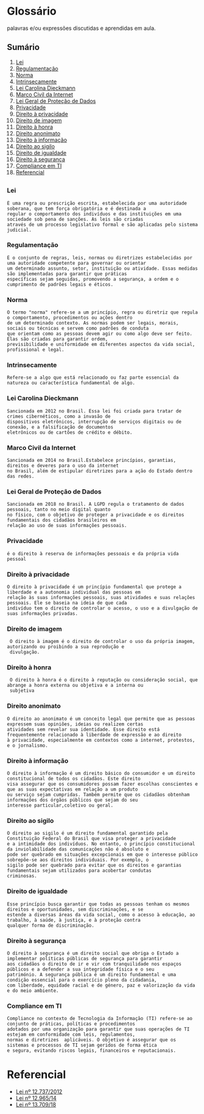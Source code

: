 # Glossário

palavras e/ou expressões discutidas e aprendidas em aula.

## Sumário
1. [Lei](#Lei)
2. [Regulamentação](#Regulamentação)
3. [Norma](#Norma)
4. [Intrinsecamente](#Intrinsecamente)
5. [Lei Carolina Dieckmann](#Lei-Carolina-Dieckmann)
6. [Marco Civil da Internet](#Marco-Civil-da-Internet)
7. [Lei Geral de Proteção de Dados](#Lei-Geral-de-Proteção-de-Dados)
8. [Privacidade](#Privacidade)
9. [Direito à privacidade](#Direito-à-privacidade)
10. [Direito de imagem](#Direito-de-imagem)
11. [Direito à honra](#Direito-à-honra)
12. [Direito anonimato](#Direito-anonimato)
13. [Direito à informação](#Direito-à-informação)
14. [Direito ao sigilo](#Direitoao-sigilo)
15. [Direito de igualdade](#Direito-de-igualdade)
16. [Direito à segurança](#Direito-à-segurança)
17. [Compliance em TI](#Compliance-em-TI)
18. [Referencial](#Referencial)

## 
### Lei
    É uma regra ou prescrição escrita, estabelecida por uma autoridade soberana, que tem força obrigatória e é destinada a 
    regular o comportamento dos indivíduos e das instituições em uma sociedade sob pena de sanções. As leis são criadas 
    através de um processo legislativo formal e são aplicadas pelo sistema judicial. 
    
### Regulamentação
    É o conjunto de regras, leis, normas ou diretrizes estabelecidas por uma autoridade competente para governar ou orientar 
    um determinado assunto, setor, instituição ou atividade. Essas medidas são implementadas para garantir que práticas 
    específicas sejam seguidas, promovendo a segurança, a ordem e o cumprimento de padrões legais e éticos.
    
### Norma
    O termo "norma" refere-se a um princípio, regra ou diretriz que regula o comportamento, procedimentos ou ações dentro
    de um determinado contexto. As normas podem ser legais, morais, sociais ou técnicas e servem como padrões de conduta 
    que orientam como as pessoas devem agir ou como algo deve ser feito. Elas são criadas para garantir ordem, 
    previsibilidade e uniformidade em diferentes aspectos da vida social, profissional e legal.
    
### Intrinsecamente
    Refere-se a algo que está relacionado ou faz parte essencial da natureza ou característica fundamental de algo.
    
### Lei Carolina Dieckmann
    Sancionada em 2012 no Brasil. Essa lei foi criada para tratar de crimes cibernéticos, como a invasão de 
    dispositivos eletrônicos, interrupção de serviços digitais ou de conexão, e a falsificação de documentos 
    eletrônicos ou de cartões de crédito e débito. 
    
### Marco Civil da Internet
    Sancionada em 2014 no Brasil.Estabelece princípios, garantias, direitos e deveres para o uso da internet
    no Brasil, além de estipular diretrizes para a ação do Estado dentro das redes. 
    
### Lei Geral de Proteção de Dados
    Sancionada em 2018 no Brasil. A LGPD regula o tratamento de dados pessoais, tanto no meio digital quanto
    no físico, com o objetivo de proteger a privacidade e os direitos fundamentais dos cidadãos brasileiros em 
    relação ao uso de suas informações pessoais.
    
### Privacidade
    é o direito à reserva de informações pessoais e da própria vida pessoal
    
### Direito à privacidade
    O direito à privacidade é um princípio fundamental que protege a liberdade e a autonomia individual das pessoas em 
    relação às suas informações pessoais, suas atividades e suas relações pessoais. Ele se baseia na ideia de que cada 
    indivíduo tem o direito de controlar o acesso, o uso e a divulgação de suas informações privadas.
    
### Direito de imagem
     O direito à imagem é o direito de controlar o uso da própria imagem, autorizando ou proibindo a sua reprodução e 
     divulgação. 

### Direito à honra
     O direito à honra é o direito à reputação ou consideração social, que abrange a honra externa ou objetiva e a interna ou 
     subjetiva

### Direito anonimato
    O direito ao anonimato é um conceito legal que permite que as pessoas expressem suas opiniões, ideias ou realizem certas 
    atividades sem revelar sua identidade. Esse direito está frequentemente relacionado à liberdade de expressão e ao direito 
    à privacidade, especialmente em contextos como a internet, protestos, e o jornalismo.

### Direito à informação
    O direito à informação é um direito básico do consumidor e um direito constitucional de todos os cidadãos. Este direito 
    visa assegurar que os consumidores possam fazer escolhas conscientes e que as suas expectativas em relação a um produto 
    ou serviço sejam cumpridas. Também permite que os cidadãos obtenham informações dos órgãos públicos que sejam do seu 
    interesse particular,coletivo ou geral. 

### Direito ao sigilo
    O direito ao sigilo é um direito fundamental garantido pela Constituição Federal do Brasil que visa proteger a privacidade 
    e a intimidade dos indivíduos. No entanto, o princípio constitucional da inviolabilidade das comunicações não é absoluto e 
    pode ser quebrado em situações excepcionais em que o interesse público sobrepõe-se aos direitos individuais. Por exemplo, o 
    sigilo pode ser quebrado para evitar que os direitos e garantias fundamentais sejam utilizados para acobertar condutas 
    criminosas.

### Direito de igualdade
    Esse princípio busca garantir que todas as pessoas tenham os mesmos direitos e oportunidades, sem discriminações, e se 
    estende a diversas áreas da vida social, como o acesso à educação, ao trabalho, à saúde, à justiça, e à proteção contra 
    qualquer forma de discriminação.

### Direito à segurança
    O direito à segurança é um direito social que obriga o Estado a implementar políticas públicas de segurança para garantir 
    aos cidadãos o direito de ir e vir com tranquilidade nos espaços públicos e a defender a sua integridade física e o seu 
    património. A segurança pública é um direito fundamental e uma condição essencial para o exercício pleno da cidadania, 
    com liberdade, equidade racial e de género, paz e valorização da vida e do meio ambiente.

### Compliance em TI
    Compliance no contexto de Tecnologia da Informação (TI) refere-se ao conjunto de práticas, políticas e procedimentos 
    adotados por uma organização para garantir que suas operações de TI estejam em conformidade com leis, regulamentos, 
    normas e diretrizes  aplicáveis. O objetivo é assegurar que os sistemas e processos de TI sejam geridos de forma ética 
    e segura, evitando riscos legais, financeiros e reputacionais.
    
# Referencial
- [Lei nº 12.737/2012](https://www.planalto.gov.br/ccivil_03/_ato2011-2014/2012/lei/l12737.htm)
- [Lei nº 12.965/14](https://www.planalto.gov.br/ccivil_03/_ato2011-2014/2014/lei/l12965.htm)
- [Lei nº 13.709/18](https://www.planalto.gov.br/ccivil_03/_ato2015-2018/2018/lei/L13709.htm)
